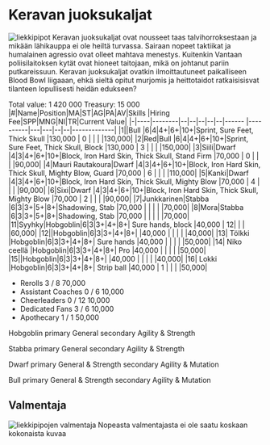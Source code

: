 # Keravan juoksukaljat
![liekkipipot](/siteTexts/blogEntries/1/image.png)
Keravan juoksukaljat ovat nousseet taas talvihorroksestaan ja mikään lähikauppa ei ole heiltä turvassa. Sairaan nopeet taktiikat ja humalainen agressio ovat olleet mahtava menestys. Kuitenkin Vantaan poliisilaitoksen kytät ovat hioneet taitojaan, mikä on johtanut pariin putkareissuun. Keravan juoksukaljat ovatkin ilmoittautuneet paikalliseen Blood Bowl liigaaan, ehkä sieltä opitut murjomis ja heittotaidot ratkaisisisvat tilanteen lopullisesti heidän edukseen?

Total value: 1 420 000  Treasury: 15 000
|#|Name|Position|MA|ST|AG|PA|AV|Skills                                                                                  |Hiring Fee|SPP|MNG|NI|TR|Current Value|
|-|----|--------|--|--|--|--|--|------                                                                                  |----------|---|---|--|--|-------------|
|1||Bull     |6|4|4+|6+|10+|Sprint, Sure Feet, Thick Skull                                                              |130,000   | 0 |   |  |  |130,000|
|2|Red|Bull     |6|4|4+|6+|10+|Sprint, Sure Feet, Thick Skull, Block                                                    |130,000   | 3 |   |  |  |150,000|
|3|Siili|Dwarf    |4|3|4+|6+|10+|Block, Iron Hard Skin, Thick Skull, Stand Firm                                         |70,000    | 0 |   |  |  |90,000|
|4|Mauri Rautakoura|Dwarf    |4|3|4+|6+|10+|Block, Iron Hard Skin, Thick Skull, Mighty Blow, Guard                      |70,000    | 6 |   |  |  |110,000|
|5|Kanki|Dwarf    |4|3|4+|6+|10+|Block, Iron Hard Skin, Thick Skull, Mighty Blow                                        |70,000    | 4 |   |  |  |90,000|
|6|Sixi|Dwarf    |4|3|4+|6+|10+|Block, Iron Hard Skin, Thick Skull, Mighty Blow                                         |70,000    | 2 |   |  |  |90,000|
|7|Junkkarinen|Stabba   |6|3|3+|5+|8+|Shadowing, Stab                                                                   |70,000    |   |   |  |  |70,000|
|8|Mora|Stabba   |6|3|3+|5+|8+|Shadowing, Stab                                                                          |70,000    |   |   |  |  |70,000|
|11|Syyhky|Hobgoblin|6|3|3+|4+|8+| Sure hands, block                                                                    |40,000    | 12|   |  |  |60,000|
|12||Hobgoblin|6|3|3+|4+|8+|                                                                                            |40,000    |   |   |  |  |40,000|
|13| Tölkki |Hobgoblin|6|3|3+|4+|8+| Sure hands                                                                         |40,000    |   |   |  |  |50,000|
|14| Niko ceellä |Hobgoblin|6|3|3+|4+|8+| Pro                                                                           |40,000    |   |   |  |  |50,000|
|15||Hobgoblin|6|3|3+|4+|8+|                                                                                            |40,000    |   |   |  |  |40,000|
|16| Lokki |Hobgoblin|6|3|3+|4+|8+| Strip ball                                                                          |40,000    | 1 |   |  |  |50,000|

- Rerolls 	3 / 8 	70,000 	
- Assistant Coaches 	0 / 6 	10,000 	
- Cheerleaders 	0 / 12 	10,000 	
- Dedicated Fans 	3 / 6 	10,000 	
- Apothecary 	1 / 1 	50,000 	


Hobgoblin primary General secondary Agility & Strength

Stabba primary General secondary Agility & Strength

Dwarf primary General & Strength secondary Agility & Mutation

Bull primary General & Strength secondary Agility & Mutation

## Valmentaja 
![liekkipipojen valmentaja](/siteTexts/blogEntries/1/image-1.png)
Nopeasta valmentajasta ei ole saatu koskaan kokonaista kuvaa
